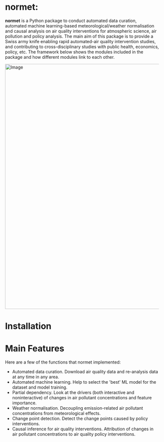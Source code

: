 # **normet**:

**normet** is a Python package to conduct automated data curation, automated machine learning-based meteorological/weather normalisation and causal analysis on air quality interventions for atmospheric science, air pollution and policy analysis. The main aim of this package is to provide a Swiss army knife enabling rapid automated-air quality intervention studies, and contributing to cross-disciplinary studies with public health, economics, policy, etc. The framework below shows the modules included in the package and how different modules link to each other.

<img src="docs/figs/NORmet_Framework.webp" alt="Image" width="800">

# Installation


# Main Features
Here are a few of the functions that normet implemented:

  - Automated data curation. Download air quality data and re-analysis data at any time in any area.
  - Automated machine learning. Help to select the 'best' ML model for the dataset and model training.
  - Partial dependency. Look at the drivers (both interactive and noninteractive) of changes in air pollutant concentrations and feature importance.  
  - Weather normalisation. Decoupling emission-related air pollutant concentrations from meteorological effects.
  - Change point detection. Detect the change points caused by policy interventions.
  - Causal inference for air quality interventions. Attribution of changes in air pollutant concentrations to air quality policy interventions.
